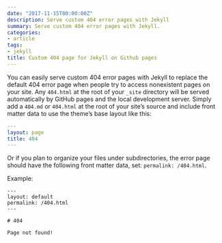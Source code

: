 ```yaml
---
date: "2017-11-15T00:00:00Z"
description: Serve custom 404 error pages with Jekyll
summary: Serve custom 404 error pages with Jekyll.
categories:
- article
tags:
- jekyll
title: Custom 404 page for Jekyll on Github pages
---
```


You can easily serve custom 404 error pages with Jekyll to replace the default 404 error page when people try to access nonexistent pages on your site. Any ```404.html``` at the root of your ```_site``` directory will be served automatically by GitHub pages and the local development server. Simply add a ```404.md``` or ```404.html``` at the root of your site’s source and include front matter data to use the theme’s base layout like this:

```yaml
---
layout: page
title: 404
---
```

Or if you plan to organize your files under subdirectories, the error page should have the following front matter data, set: ```permalink: /404.html```.

Example:
```
---
layout: default
permalink: /404.html
---

# 404

Page not found!
```